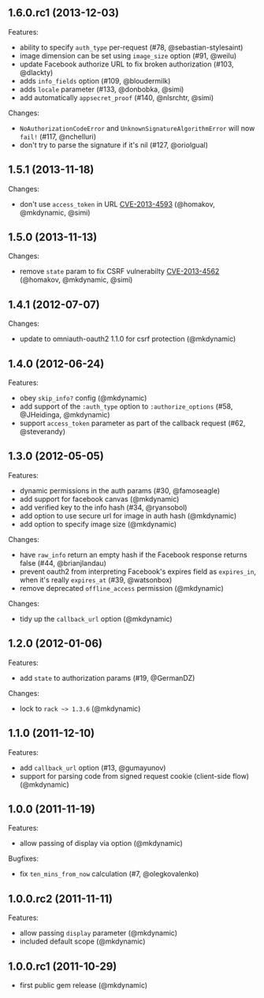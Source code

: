 ## 1.6.0.rc1 (2013-12-03)

Features:

  - ability to specify `auth_type` per-request (#78, @sebastian-stylesaint)
  - image dimension can be set using `image_size` option (#91, @weilu)
  - update Facebook authorize URL to fix broken authorization (#103, @dlackty)
  - adds `info_fields` option (#109, @bloudermilk)
  - adds `locale` parameter (#133, @donbobka, @simi)
  - add automatically `appsecret_proof` (#140, @nlsrchtr, @simi)

Changes:

  - `NoAuthorizationCodeError` and `UnknownSignatureAlgorithmError` will now `fail!` (#117, @nchelluri)
  -  don't try to parse the signature if it's nil (#127, @oriolgual)

## 1.5.1 (2013-11-18)

Changes:

  - don't use `access_token` in URL [CVE-2013-4593](https://github.com/mkdynamic/omniauth-facebook/wiki/Access-token-vulnerability:-CVE-2013-4593) (@homakov, @mkdynamic, @simi)

## 1.5.0 (2013-11-13)

Changes:

  - remove `state` param to fix CSRF vulnerabilty [CVE-2013-4562](https://github.com/mkdynamic/omniauth-facebook/wiki/CSRF-vulnerability:-CVE-2013-4562) (@homakov, @mkdynamic, @simi)

## 1.4.1 (2012-07-07)

Changes:

  - update to omniauth-oauth2 1.1.0 for csrf protection (@mkdynamic)

## 1.4.0 (2012-06-24)

Features:

  - obey `skip_info?` config (@mkdynamic)
  - add support of the `:auth_type` option to `:authorize_options` (#58, @JHeidinga, @mkdynamic)
  - support `access_token` parameter as part of the callback request (#62, @steverandy)

## 1.3.0 (2012-05-05)

Features:

  - dynamic permissions in the auth params (#30, @famoseagle)
  - add support for facebook canvas (@mkdynamic)
  - add verified key to the info hash (#34, @ryansobol)
  - add option to use secure url for image in auth hash (@mkdynamic)
  - add option to specify image size (@mkdynamic)

Changes:

  - have `raw_info` return an empty hash if the Facebook response returns false (#44, @brianjlandau)
  - prevent oauth2 from interpreting Facebook's expires field as `expires_in`, when it's really `expires_at` (#39, @watsonbox)
  - remove deprecated `offline_access` permission (@mkdynamic)

Changes:

  - tidy up the `callback_url` option (@mkdynamic)

## 1.2.0 (2012-01-06)

Features:

  - add `state` to authorization params (#19, @GermanDZ)

Changes:

  - lock to `rack ~> 1.3.6` (@mkdynamic)

## 1.1.0 (2011-12-10)

Features:

  - add `callback_url` option (#13, @gumayunov)
  - support for parsing code from signed request cookie (client-side flow) (@mkdynamic)

## 1.0.0 (2011-11-19)

Features:

  - allow passing of display via option (@mkdynamic)

Bugfixes:

  - fix `ten_mins_from_now` calculation (#7, @olegkovalenko)

## 1.0.0.rc2 (2011-11-11)

Features:

  - allow passing `display` parameter (@mkdynamic)
  - included default scope (@mkdynamic)

## 1.0.0.rc1 (2011-10-29)

  - first public gem release (@mkdynamic)
